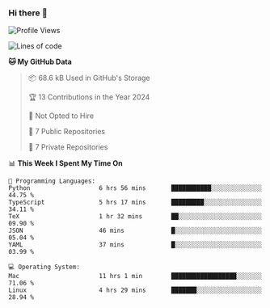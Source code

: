 ### Hi there 👋

<!--
**huayuan4396/huayuan4396** is a ✨ _special_ ✨ repository because its `README.md` (this file) appears on your GitHub profile.

Here are some ideas to get you started:

- 🔭 I’m currently working on ...
- 🌱 I’m currently learning ...
- 👯 I’m looking to collaborate on ...
- 🤔 I’m looking for help with ...
- 💬 Ask me about ...
- 📫 How to reach me: ...
- 😄 Pronouns: ...
- ⚡ Fun fact: ...
-->

<!--START_SECTION:waka-->
![Profile Views](http://img.shields.io/badge/Profile%20Views-0-blue)

![Lines of code](https://img.shields.io/badge/From%20Hello%20World%20I%27ve%20Written-252.2%20thousand%20lines%20of%20code-blue)

**🐱 My GitHub Data** 

> 📦 68.6 kB Used in GitHub's Storage 
 > 
> 🏆 13 Contributions in the Year 2024
 > 
> 🚫 Not Opted to Hire
 > 
> 📜 7 Public Repositories 
 > 
> 🔑 7 Private Repositories 
 > 
📊 **This Week I Spent My Time On** 

```text
💬 Programming Languages: 
Python                   6 hrs 56 mins       ███████████░░░░░░░░░░░░░░   44.75 % 
TypeScript               5 hrs 17 mins       █████████░░░░░░░░░░░░░░░░   34.11 % 
TeX                      1 hr 32 mins        ██░░░░░░░░░░░░░░░░░░░░░░░   09.90 % 
JSON                     46 mins             █░░░░░░░░░░░░░░░░░░░░░░░░   05.04 % 
YAML                     37 mins             █░░░░░░░░░░░░░░░░░░░░░░░░   03.99 % 

💻 Operating System: 
Mac                      11 hrs 1 min        ██████████████████░░░░░░░   71.06 % 
Linux                    4 hrs 29 mins       ███████░░░░░░░░░░░░░░░░░░   28.94 % 
```


<!--END_SECTION:waka-->
